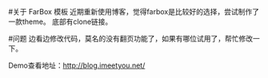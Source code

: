 #关于 FarBox 模板
近期重新使用博客，觉得farbox是比较好的选择，尝试制作了一款theme。
底部有clone链接。

#问题
边看边修改代码，莫名的没有翻页功能了，如果有哪位试用了，帮忙修改一下。

Demo查看地址：http://blog.imeetyou.net/
